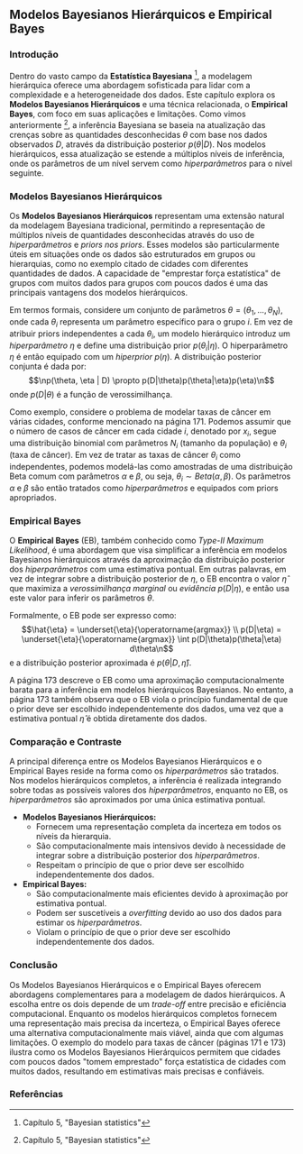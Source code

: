 ## Modelos Bayesianos Hierárquicos e Empirical Bayes

### Introdução
Dentro do vasto campo da **Estatística Bayesiana** [^1], a modelagem hierárquica oferece uma abordagem sofisticada para lidar com a complexidade e a heterogeneidade dos dados. Este capítulo explora os **Modelos Bayesianos Hierárquicos** e uma técnica relacionada, o **Empirical Bayes**, com foco em suas aplicações e limitações. Como vimos anteriormente [^1], a inferência Bayesiana se baseia na atualização das crenças sobre as quantidades desconhecidas $\theta$ com base nos dados observados $D$, através da distribuição posterior $p(\theta|D)$. Nos modelos hierárquicos, essa atualização se estende a múltiplos níveis de inferência, onde os parâmetros de um nível servem como *hiperparâmetros* para o nível seguinte.

### Modelos Bayesianos Hierárquicos
Os **Modelos Bayesianos Hierárquicos** representam uma extensão natural da modelagem Bayesiana tradicional, permitindo a representação de múltiplos níveis de quantidades desconhecidas através do uso de *hiperparâmetros* e *priors nos priors*. Esses modelos são particularmente úteis em situações onde os dados são estruturados em grupos ou hierarquias, como no exemplo citado de cidades com diferentes quantidades de dados. A capacidade de "emprestar força estatística" de grupos com muitos dados para grupos com poucos dados é uma das principais vantagens dos modelos hierárquicos.

Em termos formais, considere um conjunto de parâmetros $\theta = (\theta_1, ..., \theta_N)$, onde cada $\theta_i$ representa um parâmetro específico para o grupo $i$. Em vez de atribuir priors independentes a cada $\theta_i$, um modelo hierárquico introduz um *hiperparâmetro* $\eta$ e define uma distribuição prior $p(\theta_i|\eta)$. O hiperparâmetro $\eta$ é então equipado com um *hiperprior* $p(\eta)$. A distribuição posterior conjunta é dada por:
$$\np(\theta, \eta | D) \propto p(D|\theta)p(\theta|\eta)p(\eta)\n$$
onde $p(D|\theta)$ é a função de verossimilhança.

Como exemplo, considere o problema de modelar taxas de câncer em várias cidades, conforme mencionado na página 171. Podemos assumir que o número de casos de câncer em cada cidade $i$, denotado por $x_i$, segue uma distribuição binomial com parâmetros $N_i$ (tamanho da população) e $\theta_i$ (taxa de câncer). Em vez de tratar as taxas de câncer $\theta_i$ como independentes, podemos modelá-las como amostradas de uma distribuição Beta comum com parâmetros $\alpha$ e $\beta$, ou seja, $\theta_i \sim Beta(\alpha, \beta)$. Os parâmetros $\alpha$ e $\beta$ são então tratados como *hiperparâmetros* e equipados com priors apropriados.

### Empirical Bayes
O **Empirical Bayes** (EB), também conhecido como *Type-II Maximum Likelihood*, é uma abordagem que visa simplificar a inferência em modelos Bayesianos hierárquicos através da aproximação da distribuição posterior dos *hiperparâmetros* com uma estimativa pontual. Em outras palavras, em vez de integrar sobre a distribuição posterior de $\eta$, o EB encontra o valor $\hat{\eta}$ que maximiza a *verossimilhança marginal* ou *evidência* $p(D|\eta)$, e então usa este valor para inferir os parâmetros $\theta$.

Formalmente, o EB pode ser expresso como:
$$\hat{\eta} = \underset{\eta}{\operatorname{argmax}} \\ p(D|\eta) = \underset{\eta}{\operatorname{argmax}} \int p(D|\theta)p(\theta|\eta) d\theta\n$$
e a distribuição posterior aproximada é $p(\theta|D, \hat{\eta})$.

A página 173 descreve o EB como uma aproximação computacionalmente barata para a inferência em modelos hierárquicos Bayesianos. No entanto, a página 173 também observa que o EB viola o princípio fundamental de que o prior deve ser escolhido independentemente dos dados, uma vez que a estimativa pontual $\hat{\eta}$ é obtida diretamente dos dados.

### Comparação e Contraste
A principal diferença entre os Modelos Bayesianos Hierárquicos e o Empirical Bayes reside na forma como os *hiperparâmetros* são tratados. Nos modelos hierárquicos completos, a inferência é realizada integrando sobre todas as possíveis valores dos *hiperparâmetros*, enquanto no EB, os *hiperparâmetros* são aproximados por uma única estimativa pontual.

*   **Modelos Bayesianos Hierárquicos:**
    *   Fornecem uma representação completa da incerteza em todos os níveis da hierarquia.
    *   São computacionalmente mais intensivos devido à necessidade de integrar sobre a distribuição posterior dos *hiperparâmetros*.
    *   Respeitam o princípio de que o prior deve ser escolhido independentemente dos dados.
*   **Empirical Bayes:**
    *   São computacionalmente mais eficientes devido à aproximação por estimativa pontual.
    *   Podem ser suscetíveis a *overfitting* devido ao uso dos dados para estimar os *hiperparâmetros*.
    *   Violam o princípio de que o prior deve ser escolhido independentemente dos dados.

### Conclusão
Os Modelos Bayesianos Hierárquicos e o Empirical Bayes oferecem abordagens complementares para a modelagem de dados hierárquicos. A escolha entre os dois depende de um *trade-off* entre precisão e eficiência computacional. Enquanto os modelos hierárquicos completos fornecem uma representação mais precisa da incerteza, o Empirical Bayes oferece uma alternativa computacionalmente mais viável, ainda que com algumas limitações. O exemplo do modelo para taxas de câncer (páginas 171 e 173) ilustra como os Modelos Bayesianos Hierárquicos permitem que cidades com poucos dados "tomem emprestado" força estatística de cidades com muitos dados, resultando em estimativas mais precisas e confiáveis.
### Referências
[^1]: Capítulo 5, "Bayesian statistics"
<!-- END -->